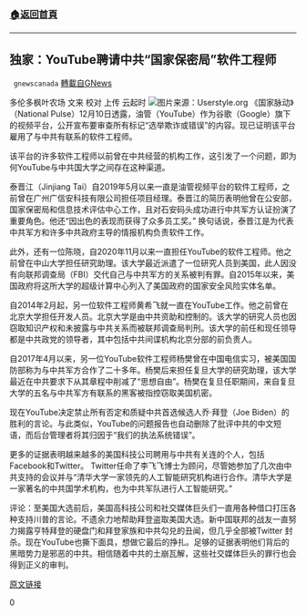 ###  [:house:返回首頁](https://github.com/ourhimalayas/txt)
---

## 独家：YouTube聘请中共“国家保密局”软件工程师
` gnewscanada` [轉載自GNews](https://gnews.org/zh-hans/637945/)

多伦多枫叶农场 文来
校对 上传 云起时
![]()![](https://gnews-media-offload.s3.amazonaws.com/wp-content/uploads/2020/12/11031225/userstyles.org_.jpg)图片来源：Userstyle.org
《国家脉动》（National Pulse）12月10日透露，油管（YouTube）作为谷歌（Google）旗下的视频平台，公开宣布要审查所有标记“选举欺诈或错误”的内容。现已证明该平台雇用了与中共有联系的软件工程师。

该平台的许多软件工程师以前曾在中共经营的机构工作，这引发了一个问题，即为何YouTube与中共国大学之间存在这种渠道。

泰晋江（Jinjiang Tai）自2019年5月以来一直是油管视频平台的软件工程师，之前曾在广州广信安科技有限公司担任项目经理。泰晋江的简历表明他曾在公安部，国家保密局和信息技术评估中心工作，且对石安码头成功进行中共军方认证扮演了重要角色。他还“因出色的表现而获得了众多员工奖。” 换句话说，泰晋江是为代表中共军方和许多中共政府主导的情报机构负责软件工作。

此外，还有一位陈晓，自2020年11月以来一直担任YouTube的软件工程师。他之前曾在中山大学担任研究助理。该大学最近派遣了一位研究人员到美国，此人因没有向联邦调查局（FBI）交代自己与中共军方的关系被判有罪。自2015年以来，美国政府将这所大学的超级计算中心列入了美国政府的国家安全风险实体名单。

自2014年2月起，另一位软件工程师黄希飞就一直在YouTube工作。他之前曾在北京大学担任开发人员。北京大学是由中共资助和控制的。该大学的研究人员也因窃取知识产权和未披露与中共关系而被联邦调查局判刑。该大学的前任和现任领导都是中共政党的领导者，其中包括中共间谍机构北京分部的前负责人。

自2017年4月以来，另一位YouTube软件工程师杨樊曾在中国电信实习，被美国国防部称为与中共军方合作了二十多年。杨樊后来担任复旦大学的研究助理，该大学最近在中共要求下从其章程中削减了“思想自由”。杨樊在复旦任职期间，来自复旦大学的五名与中共军方有联系的黑客被指控窃取美国机密。

现在YouTube决定禁止所有否定和质疑中共首选候选人乔·拜登（Joe Biden）的胜利的言论。与此类似，YouTube的问题报告也自动删除了批评中共的中文短语，而后台管理者将其归因于“我们的执法系统错误”。

更多的证据表明越来越多的美国科技公司聘用与中共有关连的个人，包括Facebook和Twitter。 Twitter任命了李飞飞博士为顾问，尽管她参加了几次由中共支持的会议并与“清华大学一家领先的人工智能研究机构进行合作。清华大学是一家著名的中共国学术机构，也为中共军队进行人工智能研究。”

评论：至美国大选前后，美国高科技公司和社交媒体巨头们一直用各种借口打压各种支持川普的言论。不遗余力地帮助拜登盗取美国大选。新中国联邦的战友一直努力揭露亨特拜登的硬盘门和拜登家族和中共勾兑的丑闻，但几乎全部被Twitter 封杀。现在YouTube也撕下面具，想做它最后的挣扎。足够的证据表明他们背后的黑暗势力是邪恶的中共。相信随着中共的土崩瓦解，这些社交媒体巨头的罪行也会得到正义的审判。

[原文链接](https://thenationalpulse.com/news/youtube-employs-ccp-operatives/)

0
